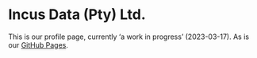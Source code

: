 # Incus Data (Pty) Ltd.

This is our profile page, currently ‘a work in progress’ (2023-03-17). 
As is our [GitHub Pages][gp-incusdata].

[gp-incusdata]:
    https://incusdata.github.io
    "GitHub Pages — Incus Data Home Page"
